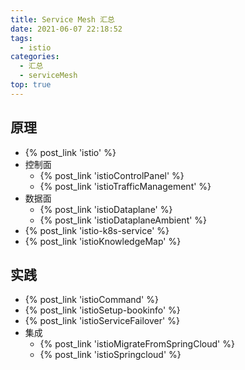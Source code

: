 ```yaml
---
title: Service Mesh 汇总
date: 2021-06-07 22:18:52
tags:
  - istio
categories: 
  - 汇总
  - serviceMesh  
top: true  
---
```


<p></p>
<!-- more -->

## 原理
+ {% post_link 'istio' %}
+ 控制面
	+ {% post_link 'istioControlPanel' %}
	+ {% post_link 'istioTrafficManagement' %}
+ 数据面
	+ {% post_link 'istioDataplane' %}
	+ {% post_link 'istioDataplaneAmbient' %}
+ {% post_link 'istio-k8s-service' %} 
+ {% post_link 'istioKnowledgeMap' %} 

## 实践
+ {% post_link 'istioCommand' %} 
+ {% post_link 'istioSetup-bookinfo' %}   
+ {% post_link 'istioServiceFailover' %} 
+ 集成
	+ {% post_link 'istioMigrateFromSpringCloud' %} 
	+ {% post_link 'istioSpringcloud' %} 


